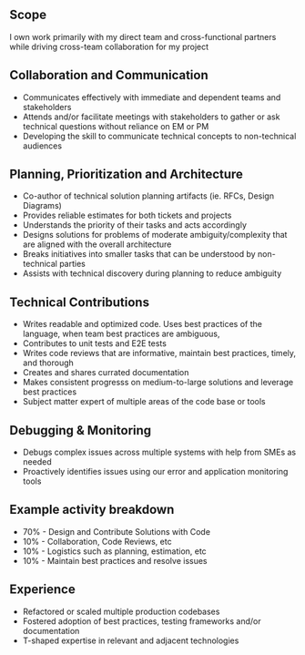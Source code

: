 ## Scope

I own work primarily with my direct team and cross-functional partners while driving cross-team collaboration for my project

## Collaboration and Communication

- Communicates effectively with immediate and dependent teams and stakeholders
- Attends and/or facilitate meetings with stakeholders to gather or ask technical questions without reliance on EM or PM
- Developing the skill to communicate technical concepts to non-technical audiences

## Planning, Prioritization and Architecture

- Co-author of technical solution planning artifacts (ie. RFCs, Design Diagrams)
- Provides reliable estimates for both tickets and projects
- Understands the priority of their tasks and acts accordingly
- Designs solutions for problems of moderate ambiguity/complexity that are aligned with the overall architecture
- Breaks initiatives into smaller tasks that can be understood by non-technical parties
- Assists with technical discovery during planning to reduce ambiguity

## Technical Contributions

- Writes readable and optimized code. Uses best practices of the language, when team best practices are ambiguous,
- Contributes to unit tests and E2E tests
- Writes code reviews that are informative, maintain best practices, timely, and thorough
- Creates and shares currated documentation
- Makes consistent progresss on medium-to-large solutions and leverage best practices
- Subject matter expert of multiple areas of the code base or tools

## Debugging & Monitoring

- Debugs complex issues across multiple systems with help from SMEs as needed
- Proactively identifies issues using our error and application monitoring tools

## Example activity breakdown

- 70% - Design and Contribute Solutions with Code
- 10% - Collaboration, Code Reviews, etc
- 10% - Logistics such as planning, estimation, etc
- 10% - Maintain best practices and resolve issues

## Experience

- Refactored or scaled multiple production codebases
- Fostered adoption of best practices, testing frameworks and/or documentation
- T-shaped expertise in relevant and adjacent technologies
